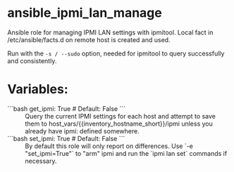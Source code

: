 ansible_ipmi_lan_manage
=======================

Ansible role for managing IPMI LAN settings with ipmitool. Local fact in /etc/ansible/facts.d on remote host is created and used.

Run with the `-s / --sudo` option, needed for ipmitool to query successfully and consistently.

# Variables:

<dl>
<dt>
```bash
get_ipmi: True  # Default: False
```
</dt>
<dd>
Query the current IPMI settings for each host and attempt to save them to host_vars/{{inventory_hostname_short}}/ipmi
unless you already have ipmi: defined somewhere.
</dd>

<dt>
```bash
set_ipmi: True  # Default: False
```
</dt>
<dd>
By default this role will only report on differences.  Use `-e "set_ipmi=True"` to
"arm" ipmi and run the `ipmi lan set` commands if necessary.
</dd>
</dl>
